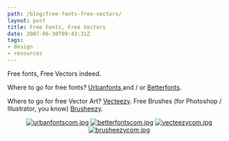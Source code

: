 ```yaml
---
path: /blog/free-fonts-free-vectors/
layout: post
title: Free Fonts, Free Vectors
date: 2007-06-30T09:43:31Z
tags:
- design
- resources
---
```


Free fonts, Free Vectors indeed.

Where to go for free fonts? <a href="http://www.urbanfonts.com/" title="Open this link in a new window." target="_blank">Urbanfonts </a> and / or <a href="http://betterfonts.com/" title="Open this link in a new window." target="_blank">Betterfonts</a>.
<p align="left">Where to go for free Vector Art?  <a href="http://www.vecteezy.com/" title="Open this link in a new window." target="_blank">Vecteezy</a>.  Free Brushes (for Photoshop / Illustrator, you know)  <a href="http://www.brusheezy.com/" title="Open this link in a new window." target="_blank">Brusheezy</a>.</p>

<p align="center"><a href="http://www.urbanfonts.com/" title="Open this link in a new window." target="_blank"><img src="http://uploads.psyked.co.uk/2007/06/urbanfontscom.jpg" alt="urbanfontscom.jpg" /></a> <a href="http://betterfonts.com/" title="Open this link in a new window." target="_blank"><img src="http://uploads.psyked.co.uk/2007/06/betterfontscom.jpg" alt="betterfontscom.jpg" /></a> <a href="http://www.vecteezy.com/" title="Open this link in a new window." target="_blank"><img src="http://uploads.psyked.co.uk/2007/06/vecteezycom.jpg" alt="vecteezycom.jpg" /></a> <a href="http://www.brusheezy.com/" title="Open this link in a new window." target="_blank"><img src="http://uploads.psyked.co.uk/2007/06/brusheezycom.jpg" alt="brusheezycom.jpg" /></a></p>